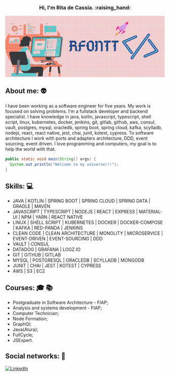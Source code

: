 <h3 align="center"> Hi, I'm Rita de Cassia. :raising_hand: </h3>

<img align="center" src="./logo-profile.gif" alt="img-profile"/>

## About me: :alien:
 
I have been working as a software engineer for five years. My work is focused on solving problems. I'm a fullstack developer and backend specialist. I have knowledge in java, kotlin, javascript, typescript, shell script, linux, kubernetes, docker, jenkins, git, gitlab, github, aws, consul, vault, postgres, mysql, oracledb, spring boot, spring cloud, kafka, scylladb, nodejs, react, react native, jest, chai, junit, kotest, cypress. To software architecture I work with ports and adapters architecture, DDD, event sourcing, event driven. I love programming and computers, my goal is to help the world with that.

```java
public static void main(String[] args) {
  System.out.println("Welcome to my universe!!!");
}
```

## Skills: :computer:

- JAVA | KOTLIN | SPRING BOOT | SPRING CLOUD | SPRING DATA | GRADLE | MAVEN <br />
- JAVASCRIPT | TYPESCRIPT | NODEJS | REACT | EXPRESS | MATERIAL-UI | NPM | YARN | REACT NATIVE <br />
- LINUX | SHELL SCRIPT | KUBERNETES | DOCKER | DOCKER-COMPOSE | KAFKA | RED-PANDA | JENKINS <br />
- CLEAN CODE | CLEAN ARCHITECTURE | MONOLITY | MICROSERVICE | EVENT-DRIVEN | EVENT-SOURCING | DDD <br />
- VAULT | CONSUL
- DATADOG | GRAFANA | LOGZ.IO <br />
- GIT | GITHUB | GITLAB <br />
- MYSQL | POSTGRESQL | ORACLEDB | SCYLLADB | MONGODB <br />
- JUNIT | CHAI | JEST | KOTEST | CYPRESS <br />
- AWS | S3 | EC2

## Courses: :mortar_board: :books:

- Postgraduate in Software Architecture - FIAP;
- Analysis and systems development - FIAP;
- Computer Technician;
- Node Formation;
- GraphQl;
- Java(Alura);
- FullCycle;
- JSExpert.

## Social networks: :busts_in_silhouette:

<a href="https://www.linkedin.com/in/rita-de-cassia-fontenele-oliveira-5333751a3/" target="_blank"><img src="https://img.shields.io/badge/LinkedIn-%230077B5.svg?&style=flat-square&logo=linkedin&logoColor=white" alt="LinkedIn"></a>

